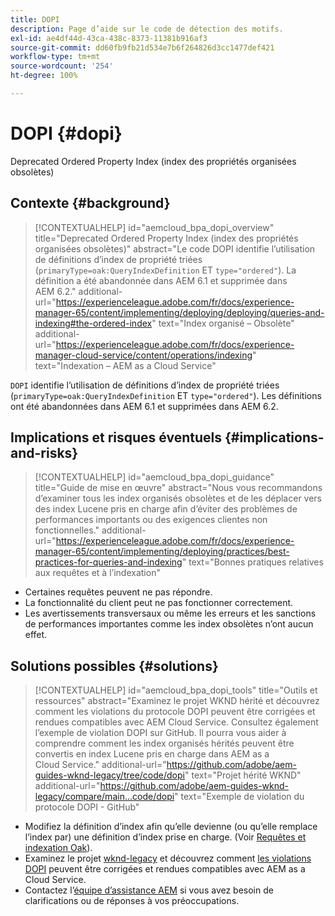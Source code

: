 ```yaml
---
title: DOPI
description: Page d’aide sur le code de détection des motifs.
exl-id: ae4df44d-43ca-438c-8373-11381b916af3
source-git-commit: dd60fb9fb21d534e7b6f264826d3cc1477def421
workflow-type: tm+mt
source-wordcount: '254'
ht-degree: 100%

---
```


# DOPI {#dopi}

Deprecated Ordered Property Index (index des propriétés organisées obsolètes)

## Contexte {#background}

>[!CONTEXTUALHELP]
>id="aemcloud_bpa_dopi_overview"
>title="Deprecated Ordered Property Index (index des propriétés organisées obsolètes)"
>abstract="Le code DOPI identifie l’utilisation de définitions d’index de propriété triées (`primaryType=oak:QueryIndexDefinition` ET `type="ordered"`). La définition a été abandonnée dans AEM 6.1 et supprimée dans AEM 6.2."
>additional-url="https://experienceleague.adobe.com/fr/docs/experience-manager-65/content/implementing/deploying/deploying/queries-and-indexing#the-ordered-index" text="Index organisé – Obsolète"
>additional-url="https://experienceleague.adobe.com/fr/docs/experience-manager-cloud-service/content/operations/indexing" text="Indexation – AEM as a Cloud Service"

`DOPI` identifie l’utilisation de définitions d’index de propriété triées (`primaryType=oak:QueryIndexDefinition` ET `type="ordered"`). Les définitions ont été abandonnées dans AEM 6.1 et supprimées dans AEM 6.2.

## Implications et risques éventuels {#implications-and-risks}

>[!CONTEXTUALHELP]
>id="aemcloud_bpa_dopi_guidance"
>title="Guide de mise en œuvre"
>abstract="Nous vous recommandons d’examiner tous les index organisés obsolètes et de les déplacer vers des index Lucene pris en charge afin d’éviter des problèmes de performances importants ou des exigences clientes non fonctionnelles."
>additional-url="https://experienceleague.adobe.com/fr/docs/experience-manager-65/content/implementing/deploying/practices/best-practices-for-queries-and-indexing" text="Bonnes pratiques relatives aux requêtes et à l’indexation"

* Certaines requêtes peuvent ne pas répondre.
* La fonctionnalité du client peut ne pas fonctionner correctement.
* Les avertissements transversaux ou même les erreurs et les sanctions de performances importantes comme les index obsolètes n’ont aucun effet.

## Solutions possibles {#solutions}

>[!CONTEXTUALHELP]
>id="aemcloud_bpa_dopi_tools"
>title="Outils et ressources"
>abstract="Examinez le projet WKND hérité et découvrez comment les violations du protocole DOPI peuvent être corrigées et rendues compatibles avec AEM Cloud Service. Consultez également l’exemple de violation DOPI sur GitHub. Il pourra vous aider à comprendre comment les index organisés hérités peuvent être convertis en index Lucene pris en charge dans AEM as a Cloud Service."
>additional-url="https://github.com/adobe/aem-guides-wknd-legacy/tree/code/dopi" text="Projet hérité WKND"
>additional-url="https://github.com/adobe/aem-guides-wknd-legacy/compare/main...code/dopi" text="Exemple de violation du protocole DOPI - GitHub"

* Modifiez la définition d’index afin qu’elle devienne (ou qu’elle remplace l’index par) une définition d’index prise en charge. (Voir [Requêtes et indexation Oak](https://experienceleague.adobe.com/fr/docs/experience-manager-65/content/implementing/deploying/deploying/queries-and-indexing)).
* Examinez le projet [wknd-legacy](https://github.com/adobe/aem-guides-wknd-legacy/tree/code/dopi) et découvrez comment [les violations DOPI](https://github.com/adobe/aem-guides-wknd-legacy/compare/main...code/dopi) peuvent être corrigées et rendues compatibles avec AEM as a Cloud Service.
* Contactez l’[équipe d’assistance AEM](https://helpx.adobe.com/fr/enterprise/using/support-for-experience-cloud.html) si vous avez besoin de clarifications ou de réponses à vos préoccupations.
